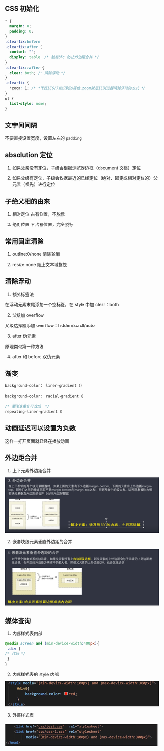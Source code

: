 ## CSS 初始化

```css
* {
  margin: 0;
  padding: 0;
}
.clearfix:before,
.clearfix:after {
  content: "";
  display: table; /* 触发bfc 防止外边距合并 */
}
.clearfix::after {
  clear: both; /* 清除浮动 */
}
.clearfix {
  *zoom: 1; /* *代表IE6/7能识别的属性,zoom就是IE浏览器清除浮动的方式 */
}
ul {
  list-style: none;
}
```

## 文字间间隔

不要直接设置宽度，设置左右的 `padding`

## absolution 定位

1. 如果父亲没有定位，子级会根据浏览器边框（document 文档）定位

2. 如果父级有定位，子级会依据最近的已经定位（绝对、固定或相对定位的）父元素（祖先）进行定位

## 子绝父相的由来

1. 相对定位 占有位置，不脱标

2. 绝对位置 不占有位置，完全脱标

## 常用固定清除

1. outline:0/none 清除轮廓

2. resize:none 阻止文本域拖拽

## 清除浮动

1. 额外标签法

在浮动元素末尾添加一个空标签，在 style 中加 clear：both

2. 父级加 overflow

父级选择器添加 overflow：hidden/scroll/auto

3. after 伪元素

原理类似第一种方法

4. after 和 before 双伪元素

## 渐变

```css
background-color： liner-gradient（）

background-color： radial-gradient（）

/* 要渐变重复可改成  */
repeating-liner-gradient（）
```

## 动画延迟可以设置为负数

这样一打开页面就已经在播放动画

## 外边距合并

1. 上下元素外边距合并

![2](./../../.vuepress/public/imgs/front/front_learn/css_learn/2.png)

2. 嵌套块级元素垂直外边距的合并

![1](./../../.vuepress/public/imgs/front/front_learn/css_learn/1.png)

## 媒体查询

1. 内部样式表内部

```css
@media screen and (min-device-width:400px){
​ .div {
/* ​代码 */
​ }
}
```

2. 内部样式表的 style 内部

![3](./../../.vuepress/public/imgs/front/front_learn/css_learn/3.png)

3. 外部样式表

![3](./../../.vuepress/public/imgs/front/front_learn/css_learn/4.png)
